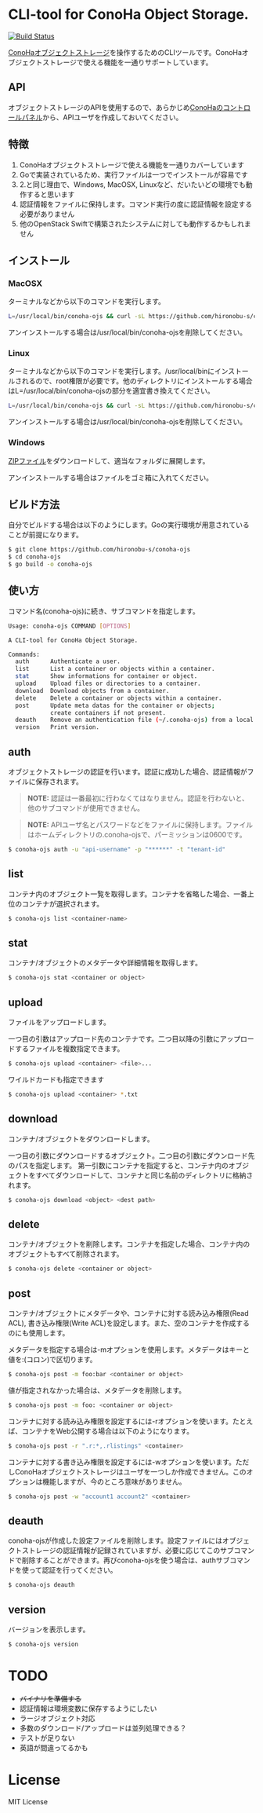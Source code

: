 # CLI-tool for ConoHa Object Storage.

[![Build Status](https://travis-ci.org/hironobu-s/conoha-ojs.svg?branch=travis-test)](https://travis-ci.org/hironobu-s/conoha-ojs)

[ConoHaオブジェクトストレージ](https://www.conoha.jp/)を操作するためのCLIツールです。ConoHaオブジェクトストレージで使える機能を一通りサポートしています。

## API

オブジェクトストレージのAPIを使用するので、あらかじめ[ConoHaのコントロールパネル](https://cp.conoha.jp/)から、APIユーザを作成しておいてください。

## 特徴

1. ConoHaオブジェクトストレージで使える機能を一通りカバーしています
2. Goで実装されているため、実行ファイルは一つでインストールが容易です
3. 2.と同じ理由で、Windows, MacOSX, Linuxなど、だいたいどの環境でも動作すると思います
4. 認証情報をファイルに保持します。コマンド実行の度に認証情報を設定する必要がありません
5. 他のOpenStack Swiftで構築されたシステムに対しても動作するかもしれません

## インストール

### MacOSX

ターミナルなどから以下のコマンドを実行します。

```bash
L=/usr/local/bin/conoha-ojs && curl -sL https://github.com/hironobu-s/conoha-ojs/releases/download/v20150406.1/conoha-ojs-osx.amd64.gz | zcat > $L && chmod +x $L
```

アンインストールする場合は/usr/local/bin/conoha-ojsを削除してください。

### Linux

ターミナルなどから以下のコマンドを実行します。/usr/local/binにインストールされるので、root権限が必要です。他のディレクトリにインストールする場合はL=/usr/local/bin/conoha-ojsの部分を適宜書き換えてください。

```bash
L=/usr/local/bin/conoha-ojs && curl -sL https://github.com/hironobu-s/conoha-ojs/releases/download/v20150406.1/conoha-ojs-linux.amd64.gz | zcat > $L && chmod +x $L
```

アンインストールする場合は/usr/local/bin/conoha-ojsを削除してください。

### Windows

[ZIPファイル](https://github.com/hironobu-s/conoha-ojs/releases/download/v20150406.1/conoha-ojs.amd64.zip)をダウンロードして、適当なフォルダに展開します。

アンインストールする場合はファイルをゴミ箱に入れてください。

## ビルド方法

自分でビルドする場合は以下のようにします。Goの実行環境が用意されていることが前提になります。

```bash
$ git clone https://github.com/hironobu-s/conoha-ojs
$ cd conoha-ojs
$ go build -o conoha-ojs
```

## 使い方

コマンド名(conoha-ojs)に続き、サブコマンドを指定します。

```bash
Usage: conoha-ojs COMMAND [OPTIONS]

A CLI-tool for ConoHa Object Storage.

Commands:
  auth      Authenticate a user.
  list      List a container or objects within a container.
  stat      Show informations for container or object.
  upload    Upload files or directories to a container.
  download  Download objects from a container.
  delete    Delete a container or objects within a container.
  post      Update meta datas for the container or objects;
            create containers if not present.
  deauth    Remove an authentication file (~/.conoha-ojs) from a local machine.
  version   Print version.
```

## auth 

オブジェクトストレージの認証を行います。認証に成功した場合、認証情報がファイルに保存されます。

> **NOTE:** 認証は一番最初に行わなくてはなりません。認証を行わないと、他のサブコマンドが使用できません。

> **NOTE:** APIユーザ名とパスワードなどをファイルに保持します。ファイルはホームディレクトリの.conoha-ojsで、パーミッションは0600です。

```bash
$ conoha-ojs auth -u "api-username" -p "******" -t "tenant-id"
```


## list

コンテナ内のオブジェクト一覧を取得します。コンテナを省略した場合、一番上位のコンテナが選択されます。

```bash
$ conoha-ojs list <container-name>
```


## stat

コンテナ/オブジェクトのメタデータや詳細情報を取得します。

```bash
$ conoha-ojs stat <container or object>
```


## upload

ファイルをアップロードします。

一つ目の引数はアップロード先のコンテナです。二つ目以降の引数にアップロードするファイルを複数指定できます。

```bash
$ conoha-ojs upload <container> <file>...
```

ワイルドカードも指定できます
```bash
$ conoha-ojs upload <container> *.txt
```

## download

コンテナ/オブジェクトをダウンロードします。

一つ目の引数にダウンロードするオブジェクト。二つ目の引数にダウンロード先のパスを指定します。
第一引数にコンテナを指定すると、コンテナ内のオブジェクトをすべてダウンロードして、コンテナと同じ名前のディレクトリに格納されます。

```bash
$ conoha-ojs download <object> <dest path>
```

## delete

コンテナ/オブジェクトを削除します。コンテナを指定した場合、コンテナ内のオブジェクトもすべて削除されます。

```bash
$ conoha-ojs delete <container or object> 
```

## post 

コンテナ/オブジェクトにメタデータや、コンテナに対する読み込み権限(Read ACL), 書き込み権限(Write ACL)を設定します。また、空のコンテナを作成するのにも使用します。

メタデータを指定する場合は-mオプションを使用します。メタデータはキーと値を:(コロン)で区切ります。
```bash
$ conoha-ojs post -m foo:bar <container or object> 
```

値が指定されなかった場合は、メタデータを削除します。
```bash
$ conoha-ojs post -m foo: <container or object> 
```

コンテナに対する読み込み権限を設定するには-rオプションを使います。たとえば、コンテナをWeb公開する場合は以下のようになります。
```bash
$ conoha-ojs post -r ".r:*,.rlistings" <container>
```

コンテナに対する書き込み権限を設定するには-wオプションを使います。ただしConoHaオブジェクトストレージはユーザを一つしか作成できません。このオプションは機能しますが、今のところ意味がありません。
```bash
$ conoha-ojs post -w "account1 account2" <container>
```

## deauth 

conoha-ojsが作成した設定ファイルを削除します。設定ファイルにはオブジェクトストレージの認証情報が記録されていますが、必要に応じてこのサブコマンドで削除することができます。再びconoha-ojsを使う場合は、authサブコマンドを使って認証を行ってください。

```bash
$ conoha-ojs deauth
```

## version

バージョンを表示します。

```bash
$ conoha-ojs version
```

# TODO

* ~~バイナリを準備する~~
* 認証情報は環境変数に保存するようにしたい
* ラージオブジェクト対応
* 多数のダウンロード/アップロードは並列処理できる？
* テストが足りない
* 英語が間違ってるかも

# License

MIT License
